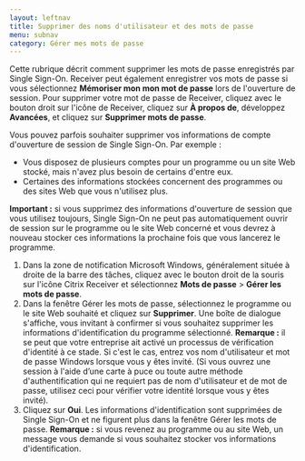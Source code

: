 ```yaml
---
layout: leftnav
title: Supprimer des noms d'utilisateur et des mots de passe
menu: subnav
category: Gérer mes mots de passe
---
```


Cette rubrique décrit comment supprimer les mots de passe enregistrés par Single Sign-On. Receiver peut également enregistrer vos mots de passe si vous sélectionnez **Mémoriser mon mon mot de passe** lors de l'ouverture de session. Pour supprimer votre mot de passe de Receiver, cliquez avec le bouton droit sur l'icône de Receiver, cliquez sur **À propos de**, développez **Avancées**, et cliquez sur **Supprimer mots de passe**.

Vous pouvez parfois souhaiter supprimer vos informations de compte d'ouverture de session de Single Sign-On. Par exemple :

* Vous disposez de plusieurs comptes pour un programme ou un site Web stocké, mais n'avez plus besoin de certains d'entre eux.
* Certaines des informations stockées concernent des programmes ou des sites Web que vous n'utilisez plus.

**Important :** si vous supprimez des informations d'ouverture de session que vous utilisez toujours, Single Sign-On ne peut pas automatiquement ouvrir de session sur le programme ou le site Web concerné et vous devrez à nouveau stocker ces informations la prochaine fois que vous lancerez le programme.

1. Dans la zone de notification Microsoft Windows, généralement située à droite de la barre des tâches, cliquez avec le bouton droit de la souris sur l'icône Citrix Receiver et sélectionnez **Mots de passe** > **Gérer les mots de passe**.
1. Dans la fenêtre Gérer les mots de passe, sélectionnez le programme ou le site Web souhaité et cliquez sur **Supprimer**. Une boîte de dialogue s'affiche, vous invitant à confirmer si vous souhaitez supprimer les informations d'identification du programme sélectionné.
**Remarque :** il se peut que votre entreprise ait activé un processus de vérification d'identité à ce stade. Si c'est le cas, entrez vos nom d'utilisateur et mot de passe Windows lorsque vous y êtes invité. (Si vous ouvrez une session à l'aide d’une carte à puce ou toute autre méthode d'authentification qui ne requiert pas de nom d'utilisateur et de mot de passe, utilisez ceci pour vérifier votre identité lorsque vous y êtes invité).
1. Cliquez sur **Oui**. Les informations d'identification sont supprimées de Single Sign-On et ne figurent plus dans la fenêtre Gérer les mots de passe.
**Remarque :** si vous revenez au programme ou au site Web, un message vous demande si vous souhaitez stocker vos informations d'identification.

